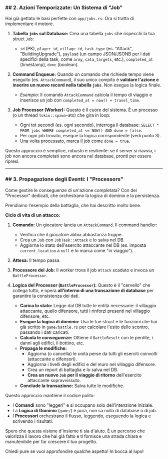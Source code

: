 ### ## 2. Azioni Temporizzate: Un Sistema di "Job"

Hai già gettato le basi perfette con `app/jobs.rs`. Ora si tratta di implementare il motore.

1.  **Tabella `jobs` sul Database:**
    Crea una tabella `jobs` che rispecchi la tua struct `Job`:
    * `id` (PK), `player_id`, `village_id`, `task_type` (es. "Attack", "BuildingUpgrade"), `payload` (un campo JSON/JSONB per i dati specifici della task, come `army`, `cata_targets`, etc.), `completed_at` (timestamp), `done` (boolean).

2.  **Command Enqueue:**
    Quando un comando che richiede tempo viene eseguito (es. `AttackCommand`), il suo unico compito è **validare l'azione e inserire un nuovo record nella tabella `jobs`**. Non esegue la logica finale.
    * *Esempio*: Il comando `AttackCommand` calcola il tempo di viaggio e inserisce un job con `completed_at = now() + travel_time`.

3.  **Job Processor (Worker):**
    Questo è il cuore del sistema. È un processo (o un thread `tokio::spawn`-ato) che gira in loop:
    * Ogni tot secondi (es. ogni secondo), interroga il database: `SELECT * FROM jobs WHERE completed_at <= NOW() AND done = false`.
    * Per ogni job trovato, esegue la logica corrispondente (vedi punto 3).
    * Una volta processato, marca il job come `done = true`.

Questo approccio è semplice, robusto e resiliente: se il server si riavvia, i job non ancora completati sono ancora nel database, pronti per essere ripresi.

---

### ## 3. Propagazione degli Eventi: I "Processors"

Come gestire le conseguenze di un'azione completata? Con dei "Processor" dedicati, che orchestrano la logica di dominio e la persistenza.

Prendiamo l'esempio della battaglia, che hai descritto molto bene.

**Ciclo di vita di un attacco:**

1.  **Comando:** Un giocatore lancia un `AttackCommand`. Il command handler:
    * Verifica che il giocatore abbia abbastanza truppe.
    * Crea un `Job` con `JobTask::Attack` e lo salva nel DB.
    * Aggiorna lo stato dell'esercito attaccante nel DB (es. imposta `current_location` a `null` e lo marca come "in viaggio").

2.  **Attesa:** Il tempo passa.

3.  **Processore del Job:** Il worker trova il job `Attack` scaduto e invoca un `BattleProcessor`.

4.  **Logica del Processor (`BattleProcessor`):**
    Questo è il "cervello" che collega tutto, e opera **all'interno di una transazione di database** per garantire la consistenza dei dati.
    * **Carica lo stato:** Legge dal DB tutte le entità necessarie: il villaggio attaccante, quello difensore, tutti i rinforzi presenti nel villaggio difensore, etc.
    * **Esegue la logica di dominio:** Usa le tue struct e le funzioni che hai già scritto in `game/battle.rs` per calcolare l'esito dello scontro, passando i dati caricati.
    * **Calcola le conseguenze:** Ottiene il `BattleResult` con le perdite, i danni agli edifici, il bottino, etc.
    * **Propaga le modifiche:**
        * Aggiorna (o cancella) le unità perse da tutti gli eserciti coinvolti (attaccante e difensori).
        * Aggiorna i livelli degli edifici e del muro nel villaggio difensore.
        * Crea un report di battaglia e lo salva nel DB.
        * **Crea un nuovo `Job` per il viaggio di ritorno** dell'esercito attaccante sopravvissuto.
    * **Conclude la transazione:** Salva tutte le modifiche.

Questo approccio mantiene il codice pulito:
* I **Comandi** sono "leggeri" e si occupano solo dell'intenzione iniziale.
* La **Logica di Dominio** (`game/`) è pura, non sa nulla di database o di job.
* I **Processori** orchestrano il flusso, leggendo, eseguendo la logica e scrivendo i risultati.

Spero che questa visione d'insieme ti sia d'aiuto. È un percorso che valorizza il lavoro che hai già fatto e ti fornisce una strada chiara e manutenibile per far crescere il tuo progetto.

Chiedi pure se vuoi approfondire qualche aspetto! In bocca al lupo!

